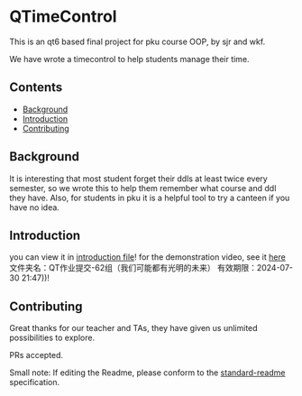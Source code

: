 # QTimeControl

This is an qt6 based final project for pku course OOP, by sjr and wkf.

We have wrote a timecontrol to help students manage their time. 

## Contents

- [Background](#Background)
- [Introduction](#Introduction)
- [Contributing](#Contributing)

## Background

It is interesting that most student forget their ddls at least twice every semester, so we wrote this to help them remember what course and ddl they have.
Also, for students in pku it is a helpful tool to try a canteen if you have no idea.

## Introduction

you can view it in [introduction file](https://github.com/RichardLitt/standard-readme/blob/main/example-readmes/CONTRIBUTING.md)!
for the demonstration video, see it [here](https://disk.pku.edu.cn/link/AAB363174F4B884842B9F1C25B0906BC9A)
文件夹名：QT作业提交-62组（我们可能都有光明的未来）
有效期限：2024-07-30 21:47))!

## Contributing

Great thanks for our teacher and TAs, they have given us unlimited possibilities to explore.

PRs accepted.

Small note: If editing the Readme, please conform to the [standard-readme](https://github.com/RichardLitt/standard-readme) specification.


